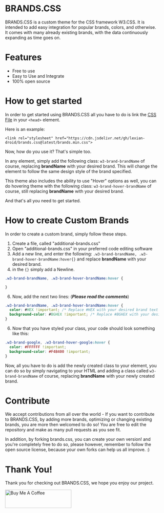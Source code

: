 # BRANDS.CSS
BRANDS.CSS is a custom theme for the CSS framework W3.CSS. It is intended to add easy integration for popular brands, colors, and otherwise.
It comes with many already existing brands, with the data continuously expanding as time goes on.

# Features
- Free to use
- Easy to Use and Integrate
- 100% open source

# How to get started
In order to get started using BRANDS.CSS all you have to do is link the <a href="https://cdn.jsdelivr.net/gh/lexian-droid/brands.css@latest/brands.min.css">CSS File</a> in your ``<head>`` element.

Here is an example:

```
<link rel="stylesheet" href="https://cdn.jsdelivr.net/gh/lexian-droid/brands.css@latest/brands.min.css">
```

Now, how do you use it? That's simple too.

In any element, simply add the following class: ``w3-brand-brandName`` of course, replacing **brandName** with your desired brand. This will change the element
to follow the same design style of the brand specified.

This theme also includes the ability to use "Hover" options as well, you can do hovering theme with the following class: ``w3-brand-hover-brandName`` of course, still replacing **brandName** with your desired brand.

And that's all you need to get started.

# How to create Custom Brands
In order to create a custom brand, simply follow these steps.
1. Create a file, called "additional-brands.css"
2. Open "additional-brands.css" in your preferred code editing software
3. Add a new line, and enter the following: ``.w3-brand-brandName, .w3-brand-hover-brandName:hover{}`` and replace **brandName** with your desired brand.
4. in the ``{}`` simply add a Newline.
```css
.w3-brand-brandName, .w3-brand-hover-brandName:hover {

}
```
6. Now, add the next two lines: (***Please read the comments***)
```css
.w3-brand-brandName, .w3-brand-hover-brandName:hover {
  color: #HEX !important; /* Replace #HEX with your desired brand text color */
  background-color: #BGHEX !important; /* Replace #BGHEX with your desired brand background color */
}
```
6. Now that you have styled your class, your code should look something like this:
```css
.w3-brand-google, .w3-brand-hover-google:hover {
  color: #FFFFFF !important;
  background-color: #F4B400 !important;
}
```
Now, all you have to do is add the newly created class to your element, you can do so by simply navigating
to your HTML and adding a class called ``w3-brand-brandName`` of course, replacing **brandName** with your newly created brand.

# Contribute
We accept contributions from all over the world - If you want to contribute to BRANDS.CSS, by adding more brands, optimizing or changing existing brands, you are more then welcomed to do so! You are free to edit the repository and make as many pull requests as you see fit.

In addition, by forking brands.css, you can create your own version! and you're completely free to do so, please however, remember to follow the open source license, because your own forks can help us all improve. :)

# Thank You!
Thank you for checking out BRANDS.CSS, we hope you enjoy our project.

<a href="https://www.buymeacoffee.com/timewisely" target="_blank"><img src="https://cdn.buymeacoffee.com/buttons/v2/default-yellow.png" alt="Buy Me A Coffee" style="height: 60px !important;width: 217px !important;" ></a>
